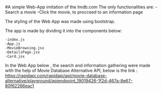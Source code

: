 #A simple Web-App imitation of the Imdb.com
The only functionalities are:
    -Search a movie
    -Click the movie, to procceed to an information page

The styling of the Web App was made using bootstrap.

The app is made by dividing it into the components below:

    -index.js
    -App.js
    -MovieBrowsing.jsx
    -DetailsPage.jsx
    -Card.jsx

In the Web App below , the search and information gathering were made with the help of Movie Database Alternative API, below is the link :  https://rapidapi.com/rapidapi/api/movie-database-alternative/playground/apiendpoint_19019426-1f2d-467a-8e67-80f62266eac1

